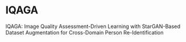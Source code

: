 # IQAGA
IQAGA: Image Quality Assessment-Driven Learning with StarGAN-Based Dataset Augmentation for Cross-Domain Person Re-Identification
